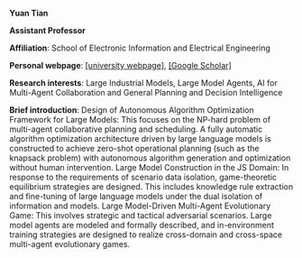 **Yuan Tian**

**Assistant Professor**

**Affiliation**: School of Electronic Information and Electrical Engineering

**Personal webpage**: [[university webpage]](https://ssse.sjtu.edu.cn/Data/Info/512), [[Google Scholar]](https://scholar.google.com/citations?user=YiROhYsAAAAJ&hl=en)

**Research interests**: Large Industrial Models, Large Model Agents, AI for Multi-Agent Collaboration and General Planning and Decision Intelligence

**Brief introduction**: Design of Autonomous Algorithm Optimization Framework for Large Models: This focuses on the NP-hard problem of multi-agent collaborative planning and scheduling. A fully automatic algorithm optimization architecture driven by large language models is constructed to achieve zero-shot operational planning (such as the knapsack problem) with autonomous algorithm generation and optimization without human intervention.
Large Model Construction in the JS Domain: In response to the requirements of scenario data isolation, game-theoretic equilibrium strategies are designed. This includes knowledge rule extraction and fine-tuning of large language models under the dual isolation of information and models. Large Model-Driven Multi-Agent Evolutionary Game: This involves strategic and tactical adversarial scenarios. Large model agents are modeled and formally described, and in-environment training strategies are designed to realize cross-domain and cross-space multi-agent evolutionary games.